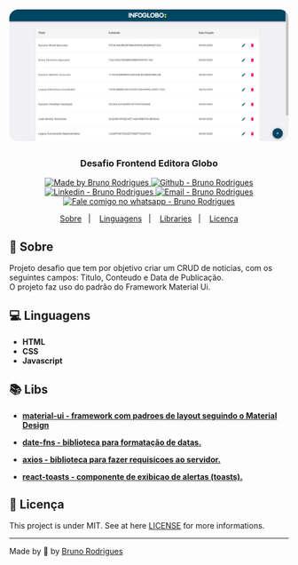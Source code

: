 <h1 align="center">
    <img alt="Desafio Infoglobo" src="https://github.com/brodrigues1990/desafio-editora-globo/blob/master/art/print.png?raw=true"  width="800px" style="border-radius:16px;"/>
</h1>

<h3 align="center" >
  Desafio Frontend Editora Globo
</h3>

<p align="center">

  <a href="https://github.com/brodrigues1990" target="_blank">
    <img alt="Made by Bruno Rodrigues" src="https://img.shields.io/badge/made%20by-Bruno_Rodrigues-informational">
  </a>
  <a href="https://github.com/brodrigues1990" target="_blank" >
    <img alt="Github - Bruno Rodrigues" src="https://img.shields.io/badge/Github--%23F8952D?style=social&logo=github">
  </a>
  <a href="https://www.linkedin.com/in/brodrigues1990/" target="_blank" >
    <img alt="Linkedin - Bruno Rodrigues" src="https://img.shields.io/badge/Linkedin--%23F8952D?style=social&logo=linkedin">
  </a>
  <a href="mailto:brodrigues1990@gmail.com" target="_blank" >
    <img alt="Email - Bruno Rodrigues" src="https://img.shields.io/badge/Email--%23F8952D?style=social&logo=gmail">
  </a>
  <a href="https://api.whatsapp.com/send?phone=5521981362393"
        target="_blank" >
    <img alt="Fale comigo no whatsapp - Bruno Rodrigues" src="https://img.shields.io/badge/Whatsapp--%23F8952D?style=social&logo=whatsapp">
  </a>

</p>

<p align="center">
  <a href="#page_facing_up-sobre">Sobre</a>&nbsp;&nbsp;&nbsp;|&nbsp;&nbsp;&nbsp;
  <a href="#computer-linguagens">Linguagens</a>&nbsp;&nbsp;&nbsp;|&nbsp;&nbsp;&nbsp;
  <a href="#books-libraries">Libraries</a>&nbsp;&nbsp;&nbsp;|&nbsp;&nbsp;&nbsp;
  <a href="#memo-licença">Licença</a>
</p>

## :page_facing_up: Sobre

Projeto desafio que tem por objetivo criar um CRUD de noticias, com os seguintes campos: Titulo, Conteudo e Data de Publicação.<br/>
O projeto faz uso do padrão do Framework Material Ui.

## :computer: Linguagens

- **HTML**
- **CSS**
- **Javascript**

## :books: Libs

* <a href="https://material-ui.com/"> **material-ui - framework com padroes de layout seguindo o Material Design**</a>

* <a href="https://date-fns.org/"> **date-fns - biblioteca para formatação de datas.** </a>

* <a href="https://www.npmjs.com/package/axios"> **axios - biblioteca para fazer requisicoes ao servidor.** </a>

* <a href="https://www.npmjs.com/package/react-toasts"> **react-toasts - componente de exibicao de alertas (toasts).** </a>

## :memo: Licença

This project is under MIT. See at here [LICENSE](/LICENSE) for more informations.

---


Made by :green_heart: by [Bruno Rodrigues](https://github.com/brodrigues1990)